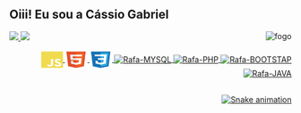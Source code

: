 ## Oiii! Eu sou a Cássio Gabriel
 <div>
  <a align="right" href="https://github.com/Ninguem2k">
  <img  height="200em" src="https://github-readme-stats.vercel.app/api?username=Ninguem2k&show_icons=true&theme=dracula&include_all_commits=true&count_private=true"/>
  <img height="200em" src="https://github-readme-stats.vercel.app/api/top-langs/?username=Ninguem2k&layout=compact&langs_count=7&theme=dracula"/>
     <img align="right"  alt="fogo" src="https://i.kym-cdn.com/photos/images/newsfeed/000/228/791/632.gif">
</div>
<div style="display: inline_block"><br>
  <img align="center" alt="Rafa-Js" height="30" width="40" src="https://raw.githubusercontent.com/devicons/devicon/master/icons/javascript/javascript-plain.svg">
  <img align="center" alt="Rafa-HTML" height="30" width="40" src="https://raw.githubusercontent.com/devicons/devicon/master/icons/html5/html5-original.svg">
  <img align="center" alt="Rafa-CSS" height="30" width="40" src="https://raw.githubusercontent.com/devicons/devicon/master/icons/css3/css3-original.svg">
  <img align="center" alt="Rafa-MYSQL" height="30" width="40"  src="https://cdn.jsdelivr.net/gh/devicons/devicon/icons/mysql/mysql-original.svg" />
  <img align="center" alt="Rafa-PHP" height="30" width="40" src="https://cdn.jsdelivr.net/gh/devicons/devicon/icons/php/php-original.svg" />
  <img align="center" alt="Rafa-BOOTSTAP" height="30" width="40" src="https://cdn.jsdelivr.net/gh/devicons/devicon/icons/bootstrap/bootstrap-original.svg" />
  <img align="center" alt="Rafa-JAVA" height="30" width="40" src="https://icongr.am/devicon/java-original.svg?size=128&color=currentColor">

</div>
  
  ##
 
<div> 
 
  ![Snake animation](https://github.com/Ninguem2k/Ninguem/blob/output/github-contribution-grid-snake.svg)
 
</div>
